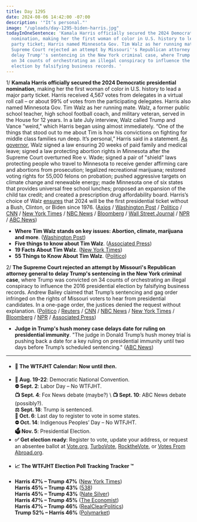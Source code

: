 ```yaml
---
title: Day 1295
date: 2024-08-06 14:42:00 -07:00
description: '"It’s personal."'
image: "/uploads/day-1295-biden-harris.jpg"
todayInOneSentence: 'Kamala Harris officially secured the 2024 Democratic presidential
  nomination, making her the first woman of color in U.S. history to lead a major
  party ticket; Harris named Minnesota Gov. Tim Walz as her running mate; and the
  Supreme Court rejected an attempt by Missouri''s Republican attorney general to
  delay Trump''s sentencing in the New York criminal case, where Trump was convicted
  on 34 counts of orchestrating an illegal conspiracy to influence the 2016 presidential
  election by falsifying business records. '
---
```


1/ **Kamala Harris officially secured the 2024 Democratic presidential nomination**, making her the first woman of color in U.S. history to lead a major party ticket. Harris received 4,567 votes from delegates in a virtual roll call – or about 99% of votes from the participating delegates. Harris also named Minnesota Gov. Tim Walz as her running mate. Walz, a former public school teacher, high school football coach, and military veteran, served in the House for 12 years. In a late July interview, Walz called Trump and Vance "weird," which Harris began using almost immediately. “One of the things that stood out to me about Tim is how his convictions on fighting for middle class families run deep. It’s personal,” Harris said in a statement. [As governor](https://www.axios.com/2024/08/06/tim-walz-liberal-vice-president-harris), Walz signed a law ensuring 20 weeks of paid family and medical leave; signed a law protecting abortion rights in Minnesota after the Supreme Court overturned Roe v. Wade; signed a pair of "shield" laws protecting people who travel to Minnesota to receive gender affirming care and abortions from prosecution; legalized recreational marijuana; restored voting rights for 55,000 felons on probation; pushed aggressive targets on climate change and renewable energy; made Minnesota one of six states that provides universal free school lunches; proposed an expansion of the child tax credit; and created a prescription drug affordability board. Harris’s choice of Walz [ensures](https://www.axios.com/2024/08/06/kamala-first-election-without-biden-bush-clinton) that 2024 will be the first presidential ticket without a Bush, Clinton, or Biden since 1976. ([Axios](https://www.axios.com/2024/08/06/kamala-harris-tim-walz-vp-pick) / [Washington Post](https://www.washingtonpost.com/politics/2024/08/06/harris-walz-vp/) / [Politico](https://www.politico.com/news/2024/08/06/harris-taps-minnesota-gov-tim-walz-for-vp-00172777) / [CNN](https://www.cnn.com/2024/08/06/politics/tim-walz-harris-vice-president/) / [New York Times](https://www.nytimes.com/live/2024/08/06/us/kamala-harris-vp-trump-election) / [NBC News](https://www.nbcnews.com/politics/2024-election/harris-picks-minnesota-gov-tim-walz-running-mate-rcna163448) / [Bloomberg](https://www.bloomberg.com/news/articles/2024-08-06/tim-walz-is-kamala-harris-vice-president-pick) / [Wall Street Journal](https://www.wsj.com/politics/elections/tim-walz-kamala-harris-vp-pick-2a6568ac) / [NPR](https://www.npr.org/2024/08/01/nx-s1-5060456/harris-democratic-nominee-roll-call-delegates) / [ABC News](https://abcnews.go.com/Politics/kamala-harris-nominee-DNC-majority-democratic-roll-call-votes/story?id=112580918))

* **Where Tim Walz stands on key issues: Abortion, climate, marijuana and more**. ([Washington Post](https://www.washingtonpost.com/politics/2024/08/06/tim-walz-policies-harris-vp-pick/))
* **Five things to know about Tim Walz**. ([Associated Press](https://apnews.com/article/election-2024-harris-vice-president-walz-minnesota-006bca6e18be7ce39ef4bfd97547c3b5))
* **19 Facts About Tim Walz**. ([New York Times](https://www.nytimes.com/2024/08/06/us/politics/tim-walz-harris-vp-facts.html))
* **55 Things to Know About Tim Walz**. ([Politico](https://www.politico.com/news/magazine/2024/08/06/tim-walz-55-things-harris-vp-00172790))

2/ **The Supreme Court rejected an attempt by Missouri's Republican attorney general to delay Trump's sentencing in the New York criminal case**, where Trump was convicted on 34 counts of orchestrating an illegal conspiracy to influence the 2016 presidential election by falsifying business records. Andrew Bailey claimed that Trump’s sentencing and gag order infringed on the rights of Missouri voters to hear from presidential candidates. In a one-page order, the justices denied the request without explanation. ([Politico](https://www.politico.com/news/2024/08/05/supreme-court-trump-hush-money-missouri-lawsuit-00172710) / [Reuters](https://www.reuters.com/world/us/us-supreme-court-declines-halt-trumps-sentencing-hush-money-case-2024-08-05/) / [CNN](https://www.cnn.com/2024/08/05/politics/supreme-court-missouri-new-york-trump-hush-money/) / [NBC News](https://www.nbcnews.com/politics/supreme-court/supreme-court-rejects-missouris-long-shot-bid-block-trumps-gag-order-h-rcna163629) / [New York Times](https://www.nytimes.com/2024/08/05/us/politics/supreme-court-trump-hush-money.html) / [Bloomberg](https://www.bloomberg.com/news/articles/2024-08-05/supreme-court-rejects-gop-states-on-trump-s-new-york-conviction) / [NPR](https://www.npr.org/2024/08/05/nx-s1-5064424/supreme-court-trump) / [Associated Press](https://apnews.com/article/supreme-court-donald-trump-hush-money-new-york-missouri-0ac6c30ebafb50e8652ca6be6109e32b))

* **Judge in Trump's hush money case delays date for ruling on presidential immunity**. "The judge in Donald Trump’s hush money trial is pushing back a date for a key ruling on presidential immunity until two days before Trump’s scheduled sentencing." ([ABC News](https://abcnews.go.com/US/wireStory/judge-trumps-hush-money-case-delays-date-ruling-112610053))

---

* #### 📅 The WTFJHT Calendar: Now until *then*. 
* **🫏 Aug. 19-22**: Democratic National Convention.\
**⛔️ Sept. 2**: Labor Day – No WTFJHT. \
**📺 Sept. 4**: Fox News debate (maybe?) \ 
**📺 Sept. 10**: ABC News debate (possibly?). \
**⚖️ Sept. 18**: Trump is sentenced. \
**📆 Oct. 6**: Last day to register to vote in some states. \
**⛔️ Oct. 14**: Indigenous Peoples’ Day – No WTFJHT. \
**🗳️ Nov. 5**: Presidential Election.
* **✅ Get election ready**: Register to vote, update your address, or request an absentee ballot at [Vote.org](https://www.vote.org/), [TurboVote](https://turbovote.org/), [RocktheVote](https://www.rockthevote.org/), or [Votes From Abroad.org](https://www.votefromabroad.org/).
* #### 📈 The WTFJHT Election Poll Tracking Tracker ™️
* **Harris 47% – Trump 47%** ([New York Times](https://www.nytimes.com/interactive/2024/us/elections/polls-president.html)) \
**Harris 45% – Trump 43%** ([538](https://projects.fivethirtyeight.com/polls/president-general/2024/national/)) \
**Harris 45% – Trump 43%** ([Nate Silver](https://www.natesilver.net/p/nate-silver-2024-president-election-polls-model)) \
**Harris 47% – Trump 45%** ([The Economist](https://www.economist.com/interactive/us-2024-election/trump-harris-polls)) \
**Harris 47% – Trump 46%** ([RealClearPolitics](https://www.realclearpolling.com/polls/president/general/2024/trump-vs-harris)) \
**Trump 52% – Harris 46%** ([Polymarket](https://polymarket.com/elections))

